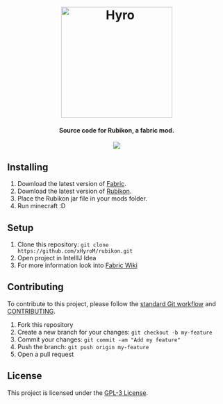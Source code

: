<h1 align="center">
  <br>
  <img src="https://avatars.githubusercontent.com/u/132217641?s=256&v=4" alt="Hyro" width="256">
  <br>
</h1>

<h4 align="center">Source code for Rubikon, a fabric mod.</h4>

<p align="center">
    <a href="https://discord.com/invite/kFPKmEKeMS" alt="Discord">
        <img src="https://img.shields.io/discord/1046534628577640528?label=discord&style=for-the-badge&color=2fbfc4"/>
    </a>
</p>

## Installing

1. Download the latest version of [Fabric](https://fabricmc.net/use/).
2. Download the latest version of [Rubikon](https://github.com/mcrubikon/rubikon/releases).
3. Place the Rubikon jar file in your mods folder.
4. Run minecraft :D

## Setup

1. Clone this repository: `git clone https://github.com/xHyroM/rubikon.git`
2. Open project in IntellIJ Idea
3. For more information look into [Fabric Wiki](https://fabricmc.net/wiki/tutorial:setup)

## Contributing

To contribute to this project, please follow the [standard Git workflow](https://git-scm.com/book/en/v2/Git-Basics-Getting-a-Git-Repository#The-Standard-Git-Workflow) and [CONTRIBUTING](./CONTRIBUTING.md).

1. Fork this repository
2. Create a new branch for your changes: `git checkout -b my-feature`
3. Commit your changes: `git commit -am "Add my feature"`
4. Push the branch: `git push origin my-feature`
5. Open a pull request

## License

This project is licensed under the [GPL-3 License](./LICENSE).
